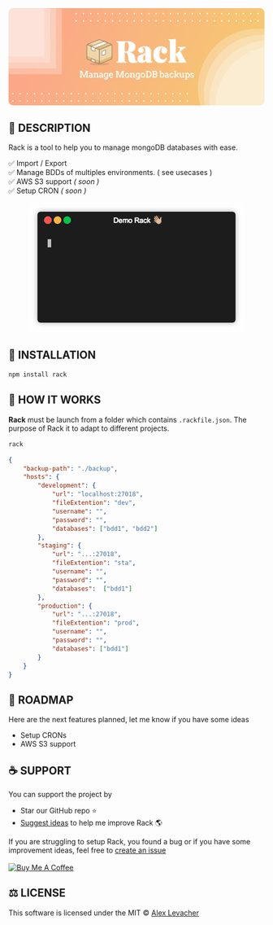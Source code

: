 <!--
[![Twitter URL](https://img.shields.io/twitter/url/https/twitter.com/fold_left.svg?style=social)](http://bit.ly/Share-Lumie-twitter)
-->

![Rack Logo](./images/Rack.png)

## 🤔 DESCRIPTION

Rack is a tool to help you to manage mongoDB databases with ease.

✅ Import / Export <br>
✅ Manage BDDs of multiples environments. ( see usecases )<br>
✅ AWS S3 support *( soon )*<br>
✅ Setup CRON *( soon )*<br>

<p align="center">
  <img src="./images/Rack01.gif">
</p>

## 💾 INSTALLATION

```bash
npm install rack
```

## 🔩 HOW IT WORKS

**Rack** must be launch from a folder which contains `.rackfile.json`. The purpose of Rack it to adapt to different projects.
```bash
rack
```

``` json
{
    "backup-path": "./backup",
    "hosts": {
        "development": {
            "url": "localhost:27018",
            "fileExtention": "dev",
            "username": "",
            "password": "",
            "databases": ["bdd1", "bdd2"]
        },
        "staging": {
            "url": "...:27018",
            "fileExtention": "sta",
            "username": "",
            "password": "",
            "databases":  ["bdd1"]
        },
        "production": {
            "url": "...:27018",
            "fileExtention": "prod",
            "username": "",
            "password": "",
            "databases": ["bdd1"]
        }
    }
}
```

## 🚀 ROADMAP

Here are the next features planned, let me know if you have some ideas

* Setup CRONs
* AWS S3 support


## ☕️ SUPPORT
You can support the project by
* Star our GitHub repo ⭐️
* [Suggest ideas](https://github.com/Alex-Levacher/Rack/issues) to help me improve Rack 🌎

If you are struggling to setup Rack, you found a bug or if you have some improvement ideas, feel free to [create an issue](https://github.com/Alex-Levacher/Lumie/issues)<br><br>
<a href="https://www.buymeacoffee.com/AlexLevacher" target="_blank"><img src="https://www.buymeacoffee.com/assets/img/custom_images/black_img.png" alt="Buy Me A Coffee" style="height: auto !important;width: auto !important;" ></a>

## ⚖️ LICENSE

This software is licensed under the MIT © [Alex Levacher](mailto:levacher.alex@gmail.com)
